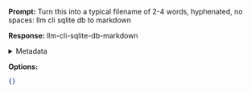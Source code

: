 **Prompt:**
Turn this into a typical filename of  2-4 words, hyphenated, no spaces: llm cli sqlite db to markdown

**Response:**
llm-cli-sqlite-db-markdown

<details><summary>Metadata</summary>

- Duration: 476 ms
- Datetime: 2024-01-14T14:21:29.096193
- Model: gpt-3.5-turbo-0613

</details>

**Options:**
```json
{}
```

